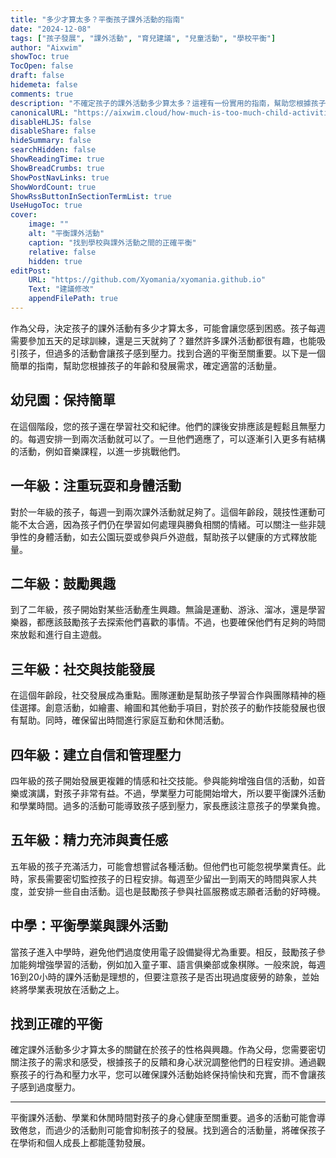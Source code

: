 ```yaml
---
title: "多少才算太多？平衡孩子課外活動的指南"
date: "2024-12-08"
tags: ["孩子發展", "課外活動", "育兒建議", "兒童活動", "學校平衡"]
author: "Aixwim"
showToc: true
TocOpen: false
draft: false
hidemeta: false
comments: true
description: "不確定孩子的課外活動多少算太多？這裡有一份實用的指南，幫助您根據孩子的年齡和需求找到完美的平衡。"
canonicalURL: "https://aixwim.cloud/how-much-is-too-much-child-activities"
disableHLJS: false
disableShare: false
hideSummary: false
searchHidden: false
ShowReadingTime: true
ShowBreadCrumbs: true
ShowPostNavLinks: true
ShowWordCount: true
ShowRssButtonInSectionTermList: true
UseHugoToc: true
cover:
    image: ""
    alt: "平衡課外活動"
    caption: "找到學校與課外活動之間的正確平衡"
    relative: false
    hidden: true
editPost:
    URL: "https://github.com/Xyomania/xyomania.github.io"
    Text: "建議修改"
    appendFilePath: true
---
```


作為父母，決定孩子的課外活動有多少才算太多，可能會讓您感到困惑。孩子每週需要參加五天的足球訓練，還是三天就夠了？雖然許多課外活動都很有趣，也能吸引孩子，但過多的活動會讓孩子感到壓力。找到合適的平衡至關重要。以下是一個簡單的指南，幫助您根據孩子的年齡和發展需求，確定適當的活動量。

<!--more-->

## 幼兒園：保持簡單

在這個階段，您的孩子還在學習社交和紀律。他們的課後安排應該是輕鬆且無壓力的。每週安排一到兩次活動就可以了。一旦他們適應了，可以逐漸引入更多有結構的活動，例如音樂課程，以進一步挑戰他們。

## 一年級：注重玩耍和身體活動

對於一年級的孩子，每週一到兩次課外活動就足夠了。這個年齡段，競技性運動可能不太合適，因為孩子們仍在學習如何處理與勝負相關的情緒。可以關注一些非競爭性的身體活動，如去公園玩耍或參與戶外遊戲，幫助孩子以健康的方式釋放能量。

## 二年級：鼓勵興趣

到了二年級，孩子開始對某些活動產生興趣。無論是運動、游泳、溜冰，還是學習樂器，都應該鼓勵孩子去探索他們喜歡的事情。不過，也要確保他們有足夠的時間來放鬆和進行自主遊戲。

## 三年級：社交與技能發展

在這個年齡段，社交發展成為重點。團隊運動是幫助孩子學習合作與團隊精神的極佳選擇。創意活動，如繪畫、繪圖和其他動手項目，對於孩子的動作技能發展也很有幫助。同時，確保留出時間進行家庭互動和休閒活動。

## 四年級：建立自信和管理壓力

四年級的孩子開始發展更複雜的情感和社交技能。參與能夠增強自信的活動，如音樂或演講，對孩子非常有益。不過，學業壓力可能開始增大，所以要平衡課外活動和學業時間。過多的活動可能導致孩子感到壓力，家長應該注意孩子的學業負擔。

## 五年級：精力充沛與責任感

五年級的孩子充滿活力，可能會想嘗試各種活動。但他們也可能忽視學業責任。此時，家長需要密切監控孩子的日程安排。每週至少留出一到兩天的時間與家人共度，並安排一些自由活動。這也是鼓勵孩子參與社區服務或志願者活動的好時機。

## 中學：平衡學業與課外活動

當孩子進入中學時，避免他們過度使用電子設備變得尤為重要。相反，鼓勵孩子參加能夠增強學習的活動，例如加入童子軍、語言俱樂部或象棋隊。一般來說，每週16到20小時的課外活動是理想的，但要注意孩子是否出現過度疲勞的跡象，並始終將學業表現放在活動之上。

## 找到正確的平衡

確定課外活動多少才算太多的關鍵在於孩子的性格與興趣。作為父母，您需要密切關注孩子的需求和感受，根據孩子的反饋和身心狀況調整他們的日程安排。通過觀察孩子的行為和壓力水平，您可以確保課外活動始終保持愉快和充實，而不會讓孩子感到過度壓力。

---

平衡課外活動、學業和休閒時間對孩子的身心健康至關重要。過多的活動可能會導致倦怠，而過少的活動則可能會抑制孩子的發展。找到適合的活動量，將確保孩子在學術和個人成長上都能蓬勃發展。
